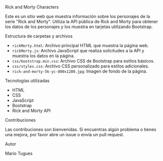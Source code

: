 Rick and Morty Characters

Este es un sitio web que muestra información sobre los personajes de la serie "Rick and Morty". Utiliza la API pública de Rick and Morty para obtener los datos de los personajes y los muestra en tarjetas utilizando Bootstrap.

Estructura de carpetas y archivos

- `rickMorty.html`: Archivo principal HTML que muestra la página web.
- `rickMorty.js`: Archivo JavaScript que realiza solicitudes a la API y muestra los datos en la página.
- `css/bootstrap.min.css`: Archivo CSS de Bootstrap para estilos básicos.
- `css/styles.css`: Archivo CSS personalizado para estilos adicionales.
- `rick-and-morty-5k-yc-800x1280.jpg`: Imagen de fondo de la página.

Tecnologías utilizadas

- HTML
- CSS
- JavaScript
- Bootstrap
- Rick and Morty API


 Contribuciones

Las contribuciones son bienvenidas. Si encuentras algún problema o tienes una mejora, por favor abre un issue o envía un pull request.

 Autor

Mario Tugues 


